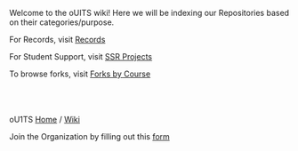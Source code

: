Welcome to the oUITS wiki! Here we will be indexing our Repositories based on their categories/purpose.

For Records, visit [Records](https://github.com/oU1TS/.github/wiki/Records)

For Student Support, visit [SSR Projects](https://github.com/oU1TS/.github/wiki/SSR-Projects)

To browse forks, visit [Forks by Course](https://github.com/oU1TS/.github/wiki/Forks-by-Course)




<br><br><br>
oU1TS [Home](https://ou1ts.netlify.app/) / [Wiki](https://ou1ts.netlify.app/wiki.html)

Join the Organization by filling out this [form](https://forms.gle/treGsBbsE3UTFUos9)
